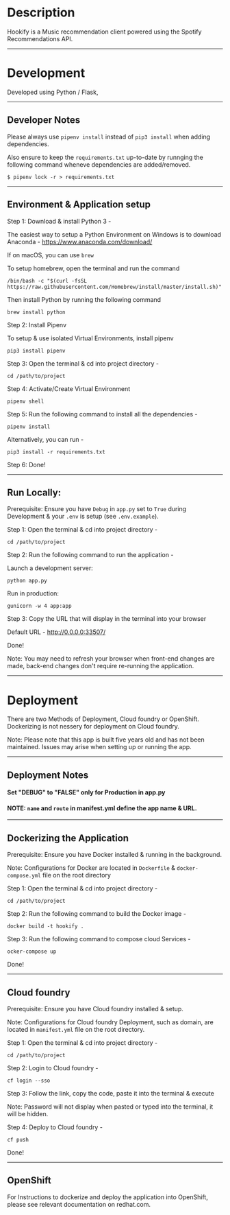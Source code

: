 # Description

Hookify is a Music recommendation client powered using the Spotify Recommendations API.

---

# Development

Developed using Python / Flask,

---

## Developer Notes

Please always use `pipenv install` instead of `pip3 install` when adding dependencies.

Also ensure to keep the `requirements.txt` up-to-date by runnging the following command wheneve dependencies are added/removed.

```
$ pipenv lock -r > requirements.txt
````

---

## Environment & Application setup

Step 1: Download & install Python 3 -

The easiest way to setup a Python Environment on Windows is to download Anaconda - https://www.anaconda.com/download/

If on macOS, you can use `brew`

To setup homebrew, open the terminal and run the command

````
/bin/bash -c "$(curl -fsSL https://raw.githubusercontent.com/Homebrew/install/master/install.sh)"
````

Then install Python by running the following command

````
brew install python
````

Step 2: Install Pipenv

To setup & use isolated Virtual Environments, install pipenv

````
pip3 install pipenv
````

Step 3: Open the terminal & cd into project directory -

````
cd /path/to/project
````

Step 4: Activate/Create Virtual Environment

````
pipenv shell
````

Step 5: Run the following command to install all the dependencies -

````
pipenv install
````

Alternatively, you can run -

````
pip3 install -r requirements.txt
````

Step 6: Done!

---

## Run Locally:

Prerequisite: Ensure you have `Debug` in `app.py` set to `True` during Development & your `.env` is setup (see `.env.example`).

Step 1: Open the terminal & cd into project directory -

````
cd /path/to/project
````

Step 2: Run the following command to run the application -

Launch a development server:

````
python app.py
````

Run in production:

````
gunicorn -w 4 app:app
````

Step 3: Copy the URL that will display in the terminal into your browser

Default URL - http://0.0.0.0:33507/

Done!

Note: You may need to refresh your browser when front-end changes are made, back-end changes don't require re-running the application.

---

# Deployment

There are two Methods of Deployment, Cloud foundry or OpenShift. Dockerizing is not nessery for deployment on Cloud foundry.

Note: Please note that this app is built five years old and has not been maintained. Issues may arise when setting up or running the app.

---

## Deployment Notes

#### Set "DEBUG" to "FALSE" only for Production in app.py

#### NOTE: `name` and `route` in manifest.yml define the app name & URL.

---

## Dockerizing the Application

Prerequisite: Ensure you have Docker installed & running in the background.

Note: Configurations for Docker are located in `Dockerfile` & `docker-compose.yml` file on the root directory

Step 1: Open the terminal & cd into project directory -

````
cd /path/to/project
````

Step 2: Run the following command to build the Docker image -

````
docker build -t hookify .
````

Step 3: Run the following command to compose cloud Services -

````
ocker-compose up
````

Done!

---

## Cloud foundry

Prerequisite: Ensure you have Cloud foundry installed & setup.

Note: Configurations for Cloud foundry Deployment, such as domain, are located in `manifest.yml` file on the root directory.

Step 1: Open the terminal & cd into project directory -

````
cd /path/to/project
````

Step 2: Login to Cloud foundry -

````
cf login --sso
````

Step 3: Follow the link, copy the code, paste it into the terminal & execute

Note: Password will not display when pasted or typed into the terminal, it will be hidden.

Step 4: Deploy to Cloud foundry -

````
cf push
````

Done!

---

## OpenShift

For Instructions to dockerize and deploy the application into OpenShift, please see relevant documentation on redhat.com.
